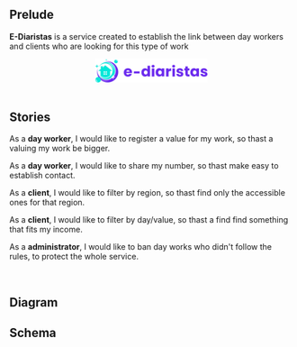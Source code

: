 ## Prelude

<b>E-Diaristas</b> is a service created to establish the link between day workers and clients who are looking for this type of work

<center>
<img width="200px" src="docs/images/logo.svg"/>
</center>

<br />

## Stories

As a <b>day worker</b>, I would like to register a value for my work,  so thast a valuing my work be bigger.

As a <b>day worker</b>, I would like to share my number, so thast make easy to establish contact.

As a <b>client</b>, I would like to filter by region, so thast find only the accessible ones for that region.

As a <b>client</b>, I would like to filter by day/value, so thast a find find something that fits my income.

As a <b>administrator</b>, I would like to ban day works who didn't follow the rules, to protect the whole service.

<br />

## Diagram

## Schema
